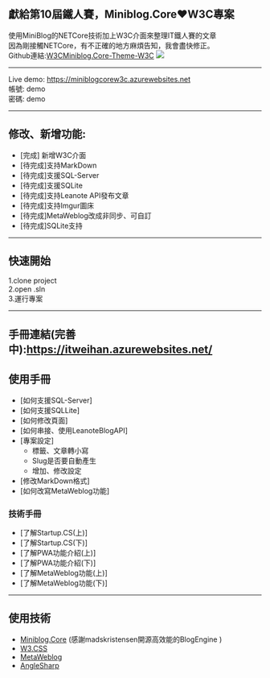 ﻿## 獻給第10屆鐵人賽，Miniblog.Core❤️W3C專案

使用MiniBlog的NETCore技術加上W3C介面來整理IT鐵人賽的文章 <br/>
因為剛接觸NETCore，有不正確的地方麻煩告知，我會盡快修正。 <br/>
Github連結:[W3CMiniblog.Core-Theme-W3C](https://github.com/shps951023/W3CMiniblog.Core-Theme-W3C)
![](https://i.imgur.com/LIUFX8Y.png)

---

Live demo: https://miniblogcorew3c.azurewebsites.net <br/>
帳號: demo <br/>
密碼: demo <br/>

---

## 修改、新增功能:
- [完成] 新增W3C介面
- [待完成]支持MarkDown
- [待完成]支援SQL-Server
- [待完成]支援SQLite
- [待完成]支持Leanote API發布文章
- [待完成]支持Imgur圖床
- [待完成]MetaWeblog改成非同步、可自訂
- [待完成]SQLite支持

--- 

## 快速開始
1.clone project  <br/>
2.open .sln  <br/>
3.運行專案  <br/>

---

## 手冊連結(完善中):https://itweihan.azurewebsites.net/

## 使用手冊
- [如何支援SQL-Server]
- [如何支援SQLLite]
- [如何修改頁面]
- [如何串接、使用LeanoteBlogAPI]
- [專案設定]
    - 標籤、文章轉小寫
    - Slug是否要自動產生
    - 增加、修改設定
- [修改MarkDown格式] 
- [如何改寫MetaWeblog功能]


### 技術手冊
- [了解Startup.CS(上)]
- [了解Startup.CS(下)]
- [了解PWA功能介紹(上)]
- [了解PWA功能介紹(下)]
- [了解MetaWeblog功能(上)]
- [了解MetaWeblog功能(下)]


---

## 使用技術
- [Miniblog.Core](https://github.com/madskristensen/Miniblog.Core) (感謝madskristensen開源高效能的BlogEngine )
- [W3.CSS](https://www.w3schools.com/w3css/w3css_downloads.asp)
- [MetaWeblog](https://github.com/shawnwildermuth/MetaWeblog)
- [AngleSharp](https://github.com/AngleSharp/AngleSharp)
